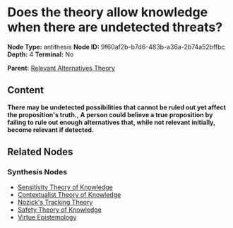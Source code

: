 # Does the theory allow knowledge when there are undetected threats?

**Node Type:** antithesis
**Node ID:** 9f60af2b-b7d6-483b-a36a-2b74a52bffbc
**Depth:** 4
**Terminal:** No

**Parent:** [Relevant Alternatives Theory](relevant-alternatives-theory-synthesis-3c72df7c-5c2e-49d8-bafc-674c833fb2dc.md)

## Content

**There may be undetected possibilities that cannot be ruled out yet affect the proposition's truth.**, **A person could believe a true proposition by failing to rule out enough alternatives that, while not relevant initially, become relevant if detected.**

## Related Nodes

### Synthesis Nodes

- [Sensitivity Theory of Knowledge](sensitivity-theory-of-knowledge-synthesis-fb9464d7-a644-41d2-97a5-5a8c4eb7c01a.md)
- [Contextualist Theory of Knowledge](contextualist-theory-of-knowledge-synthesis-0bfbe0ee-297c-4f31-8487-79582d7a1c14.md)
- [Nozick's Tracking Theory](nozicks-tracking-theory-synthesis-d72ac60c-92e0-401d-b4ac-130152b8a7b6.md)
- [Safety Theory of Knowledge](safety-theory-of-knowledge-synthesis-4807c42a-321e-4250-9f56-987d31f053a8.md)
- [Virtue Epistemology](virtue-epistemology-synthesis-86962f45-5683-442f-b36e-58dd030da4f5.md)
